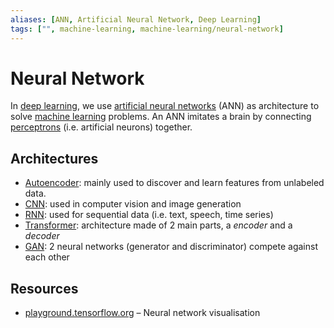 ```yaml
---
aliases: [ANN, Artificial Neural Network, Deep Learning]
tags: ["", machine-learning, machine-learning/neural-network]
---
```


# Neural Network

In [deep learning](https://en.wikipedia.org/wiki/Deep_learning), we use [artificial neural networks](https://en.wikipedia.org/wiki/Neural_network_(machine_learning)) (ANN) as architecture to solve [machine learning](/engineering/machine-learning/machine-learning.md) problems. An ANN imitates a brain by connecting [perceptrons](https://en.wikipedia.org/wiki/Perceptron) (i.e. artificial neurons) together. 

## Architectures

- [Autoencoder](autoencoder.md): mainly used to discover and learn features from unlabeled data.
- [CNN](cnn.md): used in computer vision and image generation
- [RNN](/engineering/machine-learning/neural-network/rnn.md): used for sequential data (i.e. text, speech, time series)
- [Transformer](transformer.md): architecture made of 2 main parts, a *encoder* and a *decoder*
- [GAN](gan.md): 2 neural networks (generator and discriminator) compete against each other

## Resources

- [playground.tensorflow.org](https://playground.tensorflow.org/) – Neural network visualisation